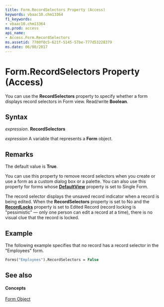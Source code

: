 ```yaml
---
title: Form.RecordSelectors Property (Access)
keywords: vbaac10.chm13364
f1_keywords:
- vbaac10.chm13364
ms.prod: access
api_name:
- Access.Form.RecordSelectors
ms.assetid: 7700f0c5-621f-5145-57be-777d53228379
ms.date: 06/08/2017
---
```



# Form.RecordSelectors Property (Access)

You can use the  **RecordSelectors** property to specify whether a form displays record selectors in Form view. Read/write **Boolean**.


## Syntax

 _expression_. **RecordSelectors**

 _expression_ A variable that represents a **Form** object.


## Remarks

The default value is  **True**.

You can use this property to remove record selectors when you create or use a form as a custom dialog box or a palette. You can also use this property for forms whose  **[DefaultView](form-defaultview-property-access.md)** property is set to Single Form.

The record selector displays the unsaved record indicator when a record is being edited. When the  **RecordSelectors** property is set to No and the **[RecordLocks](form-recordlocks-property-access.md)** property is set to Edited Record (record locking is "pessimistic" — only one person can edit a record at a time), there is no visual clue that the record is locked.


## Example

The following example specifies that no record has a record selector in the "Employees" form.


```vb
Forms("Employees").RecordSelectors = False
```


## See also


#### Concepts


[Form Object](form-object-access.md)

